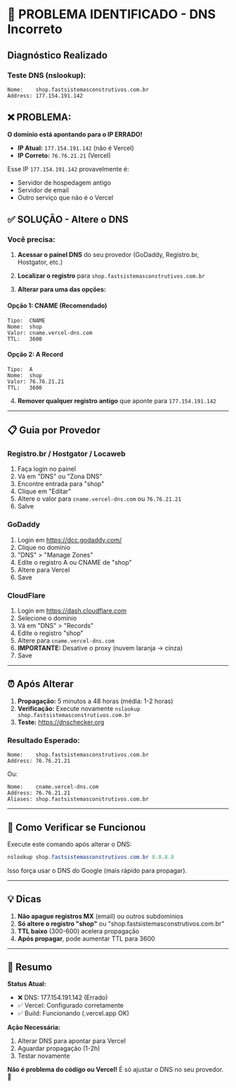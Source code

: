# 🔴 PROBLEMA IDENTIFICADO - DNS Incorreto

## Diagnóstico Realizado

### Teste DNS (nslookup):
```
Nome:    shop.fastsistemasconstrutivos.com.br
Address: 177.154.191.142
```

## ❌ PROBLEMA:
**O domínio está apontando para o IP ERRADO!**

- **IP Atual:** `177.154.191.142` (não é Vercel)
- **IP Correto:** `76.76.21.21` (Vercel)

Esse IP `177.154.191.142` provavelmente é:
- Servidor de hospedagem antigo
- Servidor de email
- Outro serviço que não é o Vercel

## ✅ SOLUÇÃO - Altere o DNS

### Você precisa:

1. **Acessar o painel DNS** do seu provedor (GoDaddy, Registro.br, Hostgator, etc.)

2. **Localizar o registro** para `shop.fastsistemasconstrutivos.com.br`

3. **Alterar para uma das opções:**

#### Opção 1: CNAME (Recomendado)
```
Tipo:  CNAME
Nome:  shop
Valor: cname.vercel-dns.com
TTL:   3600
```

#### Opção 2: A Record
```
Tipo:  A
Nome:  shop
Valor: 76.76.21.21
TTL:   3600
```

4. **Remover qualquer registro antigo** que aponte para `177.154.191.142`

---

## 📋 Guia por Provedor

### Registro.br / Hostgator / Locaweb
1. Faça login no painel
2. Vá em "DNS" ou "Zona DNS"
3. Encontre entrada para "shop"
4. Clique em "Editar"
5. Altere o valor para `cname.vercel-dns.com` ou `76.76.21.21`
6. Salve

### GoDaddy
1. Login em https://dcc.godaddy.com/
2. Clique no domínio
3. "DNS" > "Manage Zones"
4. Edite o registro A ou CNAME de "shop"
5. Altere para Vercel
6. Save

### CloudFlare
1. Login em https://dash.cloudflare.com
2. Selecione o domínio
3. Vá em "DNS" > "Records"
4. Edite o registro "shop"
5. Altere para `cname.vercel-dns.com`
6. **IMPORTANTE:** Desative o proxy (nuvem laranja → cinza)
7. Save

---

## ⏰ Após Alterar

1. **Propagação:** 5 minutos a 48 horas (média: 1-2 horas)
2. **Verificação:** Execute novamente `nslookup shop.fastsistemasconstrutivos.com.br`
3. **Teste:** https://dnschecker.org

### Resultado Esperado:
```
Nome:    shop.fastsistemasconstrutivos.com.br
Address: 76.76.21.21
```

Ou:
```
Nome:    cname.vercel-dns.com
Address: 76.76.21.21
Aliases: shop.fastsistemasconstrutivos.com.br
```

---

## 🧪 Como Verificar se Funcionou

Execute este comando após alterar o DNS:

```powershell
nslookup shop.fastsistemasconstrutivos.com.br 8.8.8.8
```

Isso força usar o DNS do Google (mais rápido para propagar).

---

## 💡 Dicas

1. **Não apague registros MX** (email) ou outros subdomínios
2. **Só altere o registro "shop"** ou "shop.fastsistemasconstrutivos.com.br"
3. **TTL baixo** (300-600) acelera propagação
4. **Após propagar**, pode aumentar TTL para 3600

---

## 🎯 Resumo

**Status Atual:**
- ❌ DNS: 177.154.191.142 (Errado)
- ✅ Vercel: Configurado corretamente
- ✅ Build: Funcionando (.vercel.app OK)

**Ação Necessária:**
1. Alterar DNS para apontar para Vercel
2. Aguardar propagação (1-2h)
3. Testar novamente

**Não é problema do código ou Vercel!** É só ajustar o DNS no seu provedor. 🚀

